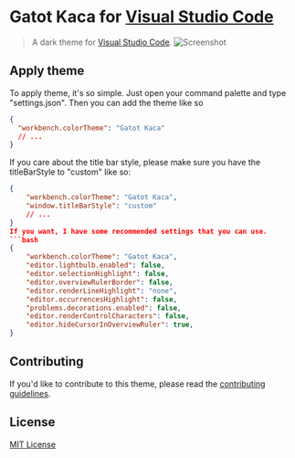 # Gatot Kaca for [Visual Studio Code](http://code.visualstudio.com)

> A dark theme for [Visual Studio Code](http://code.visualstudio.com).
> ![Screenshot](https://github.com/hafizhmaulanay/gatot-kaca-theme/blob/81c979bd4794259f74667ae8d70bf6d92b4c5eb5/screenshoot.png)

## Apply theme

To apply theme, it's so simple. Just open your command palette and type "settings.json". Then you can add the theme like so

```json
{
  "workbench.colorTheme": "Gatot Kaca"
  // ...
}
```

If you care about the title bar style, please make sure you have the titleBarStyle to "custom" like so:

````json
{
    "workbench.colorTheme": "Gatot Kaca",
    "window.titleBarStyle": "custom"
    // ...
}
If you want, I have some recommended settings that you can use.
```bash
{
    "workbench.colorTheme": "Gatot Kaca",
    "editor.lightbulb.enabled": false,
    "editor.selectionHighlight": false,
    "editor.overviewRulerBorder": false,
    "editor.renderLineHighlight": "none",
    "editor.occurrencesHighlight": false,
    "problems.decorations.enabled": false,
    "editor.renderControlCharacters": false,
    "editor.hideCursorInOverviewRuler": true,
}
````

## Contributing

If you'd like to contribute to this theme, please read the [contributing guidelines](./.github/CONTRIBUTING.md).

## License

[MIT License](./LICENSE)
